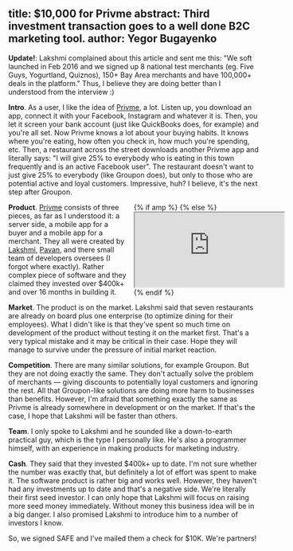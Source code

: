 title: $10,000 for Privme
abstract: Third investment transaction goes to a well done B2C marketing tool.
author: Yegor Bugayenko
--

**Update!**: Lakshmi complained about this article and sent me this:
"We soft launched in Feb 2016 and we signed up 8 national test
merchants (eg. Five Guys, Yogurtland, Quiznos),
150+ Bay Area merchants and have 100,000+ deals in the platform."
Thus, I believe they are doing better than I understood from the interview :)

**Intro**.
As a user, I like the idea of [Privme](http://www.privme.com),
a lot. Listen up, you download an
app, connect it with your Facebook, Instagram and whatever it is. Then, you
let it screen your bank account (just like QuickBooks does, for example) and you're
all set. Now Privme knows a lot about your buying habits. It knows where you're
eating, how often you check in, how much you're spending, etc.
Then, a restaurant across the street downloads another Privme app and literally
says: "I will give 25% to everybody who is eating in this town frequently
and is an active Facebook user". The restaurant doesn't want to just give
25% to everybody (like Groupon does), but only to those who are potential
active and loyal customers. Impressive, huh? I believe, it's the next step after
Groupon.

<div style='width:50%;float:right;z-index:100;margin-left:1em;'>
  <div class='film'>
    {% if amp %}
      <amp-youtube data-videoid='DIfperQ5c2k' layout='responsive' width='480' height='270'></amp-youtube>
    {% else %}
      <iframe class='video' src='https://www.youtube.com/embed/DIfperQ5c2k?controls=2'
        allowfullscreen=''>&#8203;</iframe>
    {% endif %}
  </div>
</div>

**Product**.
[Privme](http://www.privme.com) consists of three pieces, as far as I understood
it: a server side, a mobile app for a buyer and a mobile app for a merchant.
They all were created by [Lakshmi](https://angel.co/lakshmi-m-kodali),
[Pavan](https://angel.co/pavan-kumar-rao-cheeti), and there small team of
developers oversees (I forgot where exactly). Rather complex piece of software
and they claimed they invested over $400k+ and over 16 months in building it.

**Market**.
The product is on the market. Lakshmi said that seven restaurants
are already on board plus one enterprise (to optimize dining for their employees).
What I didn't like is that they've spent so much time on development of
the product without testing it on the market first. That's a very typical mistake
and it may be critical in their case. Hope they will manage to survive under
the pressure of initial market reaction.

**Competition**.
There are many similar solutions, for example Groupon. But they are not doing
exactly the same. They don't actually solve the problem of merchants &mdash;
giving discounts to potentially loyal customers and ignoring the rest. All that
Groupon-like solutions are doing more harm to businesses than benefits.
However, I'm afraid that something exactly the same as Privme is already
somewhere in development or on the market. If that's the case, I hope
that Lakshmi will be faster than others.

**Team**.
I only spoke to Lakshmi and he sounded like a down-to-earth practical guy, which
is the type I personally like. He's also a programmer himself,
with an experience in making products for marketing industry.

**Cash**.
They said that they invested $400k+ up to date. I'm not sure whether the number
was exactly that, but definitely a lot of effort was spent to make it. The software
product is rather big and works well. However, they haven't had any investments up to
date and that's a negative side. We're literally their first seed investor.
I can only hope that Lakshmi will focus on raising more seed money immediately. Without
money this business idea will be in a big danger. I also
promised Lakshmi to introduce him to a number of investors I know.

So, we signed SAFE and I've mailed them a check for $10K.
We're partners!
